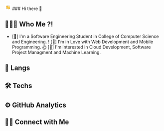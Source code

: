 <img src="https://raw.githubusercontent.com/AVS1508/AVS1508/master/assets/Hand%20Wave.gif" width="20"> ### Hi there 👋

## 👨🏻‍💻  Who Me ?!

- [📌] I'm a Software Engineering Student in College of Computer Science and Engineering.
! [💠] I'm in Love with Web Development and Mobile Programming.
@ [🚀] I'm interested in Cloud Development, Software Project Managment and Machine Learning.


## 📝  Langs


## 🛠️  Techs

## ⚙️  GitHub Analytics

## 🤝🏻  Connect with Me

<!--
**Az-Abdulaziz/Az-Abdulaziz** is a ✨ _special_ ✨ repository because its `README.md` (this file) appears on your GitHub profile.

Here are some ideas to get you started:

- 🔭 I’m currently working on ...
- 🌱 I’m currently learning ...
- 👯 I’m looking to collaborate on ...
- 🤔 I’m looking for help with ...
- 💬 Ask me about ...
- 📫 How to reach me: ...
- 😄 Pronouns: ...
- ⚡ Fun fact: ...
-->
